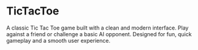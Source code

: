 # TicTacToe
A classic Tic Tac Toe game built with a clean and modern interface. Play against a friend or challenge a basic AI opponent. Designed for fun, quick gameplay and a smooth user experience.
